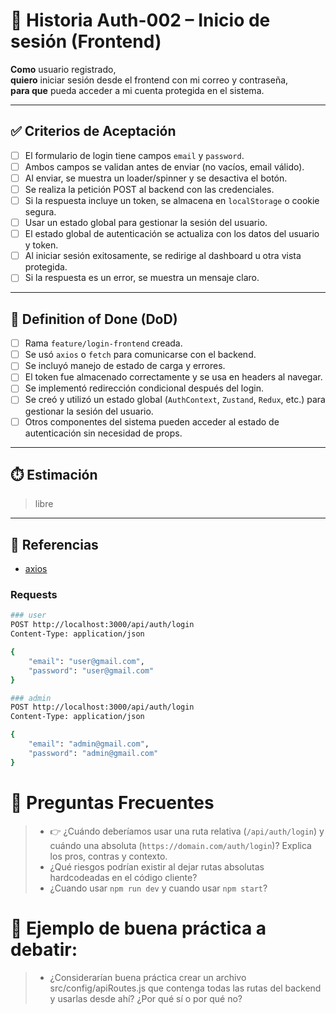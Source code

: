 # 📌 Historia Auth-002 – Inicio de sesión (Frontend)

**Como** usuario registrado,  
**quiero** iniciar sesión desde el frontend con mi correo y contraseña,  
**para que** pueda acceder a mi cuenta protegida en el sistema.

---

## ✅ Criterios de Aceptación

- [ ] El formulario de login tiene campos `email` y `password`.
- [ ] Ambos campos se validan antes de enviar (no vacíos, email válido).
- [ ] Al enviar, se muestra un loader/spinner y se desactiva el botón.
- [ ] Se realiza la petición POST al backend con las credenciales.
- [ ] Si la respuesta incluye un token, se almacena en `localStorage` o cookie segura.
- [ ] Usar un estado global para gestionar la sesión del usuario.
- [ ] El estado global de autenticación se actualiza con los datos del usuario y token.
- [ ] Al iniciar sesión exitosamente, se redirige al dashboard u otra vista protegida.
- [ ] Si la respuesta es un error, se muestra un mensaje claro.

---

## 📘 Definition of Done (DoD)

- [ ] Rama `feature/login-frontend` creada.
- [ ] Se usó `axios` o `fetch` para comunicarse con el backend.
- [ ] Se incluyó manejo de estado de carga y errores.
- [ ] El token fue almacenado correctamente y se usa en headers al navegar.
- [ ] Se implementó redirección condicional después del login.
- [ ] Se creó y utilizó un estado global (`AuthContext`, `Zustand`, `Redux`, etc.) para gestionar la sesión del usuario.
- [ ] Otros componentes del sistema pueden acceder al estado de autenticación sin necesidad de props.

---

## ⏱️ Estimación

> libre

---

## 📎 Referencias

- [axios](https://axios-http.com/)

### Requests

```sh
### user
POST http://localhost:3000/api/auth/login
Content-Type: application/json

{
    "email": "user@gmail.com",
    "password": "user@gmail.com"
}

### admin
POST http://localhost:3000/api/auth/login
Content-Type: application/json

{
    "email": "admin@gmail.com",
    "password": "admin@gmail.com"
}
```

# 📌 Preguntas Frecuentes

> - 👉 ¿Cuándo deberíamos usar una ruta relativa (`/api/auth/login`) y cuándo una absoluta (`https://domain.com/auth/login`)? Explica los pros, contras y contexto.
> - ¿Qué riesgos podrían existir al dejar rutas absolutas hardcodeadas en el código cliente?
> - ¿Cuando usar `npm run dev` y cuando usar `npm start`?

# 📌 Ejemplo de buena práctica a debatir:

> - ¿Considerarían buena práctica crear un archivo src/config/apiRoutes.js que contenga todas las rutas del backend y usarlas desde ahí? ¿Por qué sí o por qué no?
